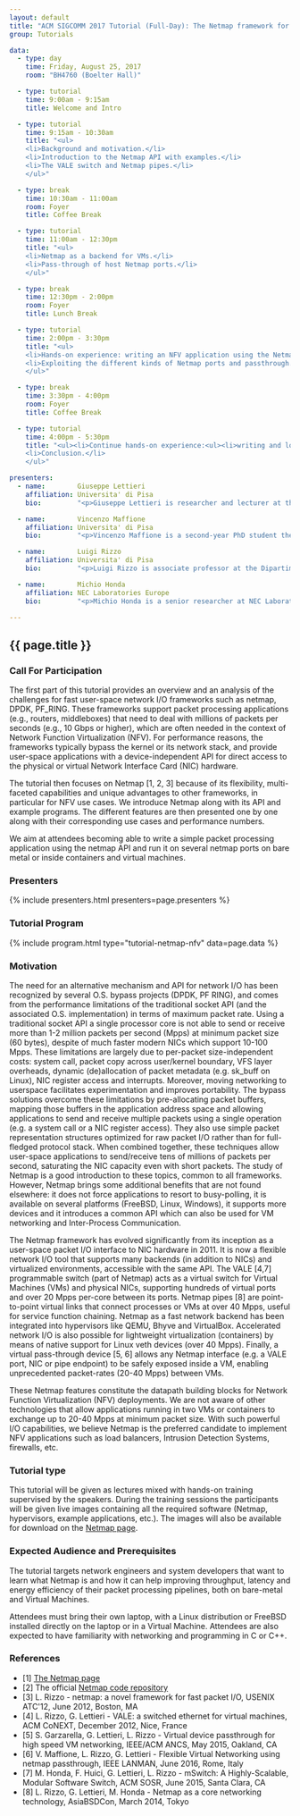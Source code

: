 ```yaml
---
layout: default
title: "ACM SIGCOMM 2017 Tutorial (Full-Day): The Netmap framework for NFV applications"
group: Tutorials

data:
  - type: day
    time: Friday, August 25, 2017
    room: "BH4760 (Boelter Hall)"

  - type: tutorial
    time: 9:00am - 9:15am
    title: Welcome and Intro

  - type: tutorial
    time: 9:15am - 10:30am
    title: "<ul>
    <li>Background and motivation.</li>
    <li>Introduction to the Netmap API with examples.</li>
    <li>The VALE switch and Netmap pipes.</li>
    </ul>"

  - type: break
    time: 10:30am - 11:00am
    room: Foyer
    title: Coffee Break

  - type: tutorial
    time: 11:00am - 12:30pm
    title: "<ul>
    <li>Netmap as a backend for VMs.</li>
    <li>Pass-through of host Netmap ports.</li>
    </ul>"

  - type: break
    time: 12:30pm - 2:00pm
    room: Foyer
    title: Lunch Break

  - type: tutorial
    time: 2:00pm - 3:30pm
    title: "<ul>
    <li>Hands-on experience: writing an NFV application using the Netmap API.</li>
    <li>Exploiting the different kinds of Netmap ports and passthrough.</li>
    </ul>"

  - type: break
    time: 3:30pm - 4:00pm
    room: Foyer
    title: Coffee Break

  - type: tutorial
    time: 4:00pm - 5:30pm
    title: "<ul><li>Continue hands-on experience:<ul><li>writing and loading an in-kernel VALE switch module.</li></ul></li>
    <li>Conclusion.</li>
    </ul>"

presenters:
  - name:        Giuseppe Lettieri
    affiliation: Universita' di Pisa
    bio:         "<p>Giuseppe Lettieri is researcher and lecturer at the Dipartiment di Ingegneria dell'Informazione. In the past few years he has contributed to the development and maintenance of the netmap framework for fast packet I/O, including the introduction of netmap pipes, a very fast IPC mechanism based on the netmap API, and the design of ptnetmap, a very fast virtual passthrough for virtual machines. For the Openlab EU project he has designed and implemented the Open vSwitch port for the PlanetLab EU testbed.</p>"

  - name:        Vincenzo Maffione
    affiliation: Universita' di Pisa
    bio:         "<p>Vincenzo Maffione is a second-year PhD student the Dipartimento di Ingegneria dell'Informazione of the Università di Pisa, Italy. In the past four years he has worked as a netmap maintainer and developed some of its subsystems, including the emulated netmap mode (to run netmap applications over any network interface), ptnetmap host support and guest drivers. He has also integrated the netmap datapath within various hypervisors, including QEMU, bhyve and Xen. His main research interests include high speed user-space networking and Virtual Machine networking.</p>"

  - name:        Luigi Rizzo
    affiliation: Universita' di Pisa
    bio:         "<p>Luigi Rizzo is associate professor at the Dipartimento di Ingegneria dell'Informazione, University of Pisa. His most popular achievements include the netmap framework for fast packet I/O, the dummynet traffic shaper, and a popular erasure code used for reliable multicast and software RAID. Moreover, he is a longtime FreeBSD committer. Prof. Rizzo has been a frequent visiting researcher at international research institutions and companies. He visited ICSI/Univ. Of California at Berkeley in autumn 2000, 2001, 2002 and 2013; Intel Research Cambridge in autumn 2003 and 2004; Intel Research Berkeley in autumn 2010; Google Mountain View in autumn 2012. He has received funding from several companies including Cisco, Microsoft Research, Intel Research, NetApp. He has been a Programme Committee Member for many conferences including ACM Sigcomm, Infocom, NGC, ICNP, Co-Next, NSDI, EuroSys, Usenix ATC; reviewer for the main journals in networking edited by IEEE, ACM and Elsevier; General Chair for the NGC'99 and ACM Sigcomm 2006 conferences, and Technical Program Co-Chair for the ACM Sigcomm 2009 and CoNEXT 2014 conferences.</p>"

  - name:        Michio Honda
    affiliation: NEC Laboratories Europe
    bio:         "<p>Michio Honda is a senior researcher at NEC Laboratories Europe in Germany. He has joined the netmap project since 2012. He has worked on transport protocols, middleboxes, user- and kernel-space network stacks, software switch and most recently, network stack design for non-volatile main memory. He received IRTF/ISOC Applied Networking Research Prize in 2011 for middlebox measurement work determining extensibility of TCP, and best paper award at ACM SOSR'15 for work on a scalable, modular software switch with other netmap developers.</p>"

---
```


## {{ page.title }}

### Call For Participation

The first part of this tutorial provides an overview and an analysis of the challenges for fast user-space network I/O frameworks such as netmap, DPDK, PF_RING. These frameworks support packet processing applications (e.g., routers, middleboxes) that need to deal with millions of packets per seconds (e.g., 10 Gbps or higher), which are often needed in the context of Network Function Virtualization (NFV). For performance reasons, the frameworks typically bypass the kernel or its network stack, and provide user-space applications with a device-independent API for direct access to the physical or virtual Network Interface Card (NIC) hardware.

The tutorial then focuses on Netmap [1, 2, 3] because of its flexibility, multi-faceted capabilities and unique advantages to other frameworks, in particular for NFV use cases.  We introduce Netmap along with its API and example programs. The different features are then presented one by one along with their corresponding use cases and performance numbers.

We aim at attendees becoming able to write a simple packet processing application using the netmap API and run it on several netmap ports on bare metal or inside containers and virtual machines.

### Presenters

{% include presenters.html presenters=page.presenters %}

### Tutorial Program

{% include program.html type="tutorial-netmap-nfv" data=page.data %}

### Motivation

The need for an alternative mechanism and API for network I/O has been recognized by several O.S. bypass projects (DPDK, PF RING), and comes from the performance limitations of the traditional socket API (and the associated O.S. implementation) in terms of maximum packet rate.  Using a traditional socket API a single processor core is not able to send or receive more than 1-2 million packets per second (Mpps) at minimum packet size (60 bytes), despite of much faster modern NICs which support 10-100 Mpps.  These limitations are largely due to per-packet size-independent costs: system call, packet copy across user/kernel boundary, VFS layer overheads, dynamic (de)allocation of packet metadata (e.g. sk_buff on Linux), NIC register access and interrupts.  Moreover, moving networking to userspace facilitates experimentation and improves portability. The bypass solutions overcome these limitations by pre-allocating packet buffers, mapping those buffers in the application address space and allowing applications to send and receive multiple packets using a single operation (e.g. a system call or a NIC register access). They also use simple packet representation structures optimized for raw packet I/O rather than for full-fledged protocol stack.  When combined together, these techniques allow user-space applications to send/receive tens of millions of packets per second, saturating the NIC capacity even with short packets.  The study of Netmap is a good introduction to these topics, common to all frameworks. However, Netmap brings some additional benefits that are not found elsewhere: it does not force applications to resort to busy-polling, it is available on several platforms (FreeBSD, Linux, Windows), it supports more devices and it introduces a common API which can also be used for VM networking and Inter-Process Communication.

The Netmap framework has evolved significantly from its inception as a user-space packet I/O interface to NIC hardware in 2011.  It is now a flexible network I/O tool that supports many backends (in addition to NICs) and virtualized environments, accessible with the same API. The VALE [4,7] programmable switch (part of Netmap) acts as a virtual switch for Virtual Machines (VMs) and physical NICs, supporting hundreds of virtual ports and over 20 Mpps per-core between its ports.  Netmap pipes [8] are point-to-point virtual links that connect processes or VMs at over 40 Mpps, useful for service function chaining.  Netmap as a fast network backend has been integrated into hypervisors like QEMU, Bhyve and VirtualBox. Accelerated network I/O is also possible for lightweight virtualization (containers) by means of native support for Linux veth devices (over 40 Mpps).  Finally, a virtual pass-through device [5, 6] allows any Netmap interface (e.g. a VALE port, NIC or pipe endpoint) to be safely exposed inside a VM, enabling unprecedented packet-rates (20-40 Mpps) between VMs.

These Netmap features constitute the datapath building blocks for Network Function Virtualization (NFV) deployments. We are not aware of other technologies that allow applications running in two VMs or containers to exchange up to 20-40 Mpps at minimum packet size. With such powerful I/O capabilities, we believe Netmap is the preferred candidate to implement NFV applications such as load balancers, Intrusion Detection Systems, firewalls, etc.

### Tutorial type

This tutorial will be given as lectures mixed with hands-on training supervised by the speakers.  During the training sessions the participants will be given live images containing all the required software (Netmap, hypervisors, example applications, etc.).  The images will also be available for download on the [Netmap page](http://info.iet.unipi.it/luigi/netmap/).

### Expected Audience and Prerequisites

The tutorial targets network engineers and system developers that want to learn what Netmap is and how it can help improving throughput, latency and energy efficiency of their packet processing pipelines, both on bare-metal and Virtual Machines.

Attendees must bring their own laptop, with a Linux distribution or FreeBSD installed directly on the laptop or in a Virtual Machine. Attendees are also expected to have familiarity with networking and programming in C or C++.

### References

- [1] [The Netmap page](http://info.iet.unipi.it/~luigi/netmap/)
- [2] The official [Netmap code repository](https://github.com/luigirizzo/netmap)
- [3] L. Rizzo - netmap: a novel framework for fast packet I/O, USENIX ATC'12, June 2012, Boston, MA
- [4] L. Rizzo, G. Lettieri - VALE: a switched ethernet for virtual machines, ACM CoNEXT, December 2012, Nice, France
- [5] S. Garzarella, G. Lettieri, L. Rizzo - Virtual device passthrough for high speed VM networking, IEEE/ACM ANCS, May 2015, Oakland, CA
- [6] V. Maffione, L. Rizzo, G. Lettieri - Flexible Virtual Networking using netmap passthrough, IEEE LANMAN, June 2016, Rome, Italy
- [7] M. Honda, F. Huici, G. Lettieri, L. Rizzo - mSwitch: A Highly-Scalable, Modular Software Switch, ACM SOSR, June 2015, Santa Clara, CA
- [8] L. Rizzo, G. Lettieri, M. Honda - Netmap as a core networking technology, AsiaBSDCon, March 2014, Tokyo
